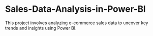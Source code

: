 # Sales-Data-Analysis-in-Power-BI
This project involves analyzing e-commerce sales data to uncover key trends and insights using Power BI.
